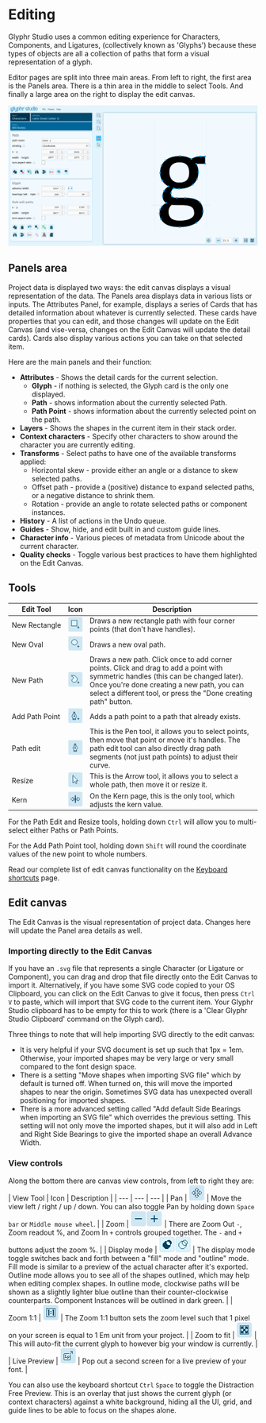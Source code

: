 # Editing

Glyphr Studio uses a common editing experience for Characters, Components, and Ligatures,
(collectively known as 'Glyphs')
because these types of objects are all a collection of paths that form a visual
representation of a glyph.

Editor pages are split into three main areas. From left to right, the first area is
the Panels area. There is a thin area in the middle to select Tools. And finally
a large area on the right to display the edit canvas.

![Editor page](../img/page_characters.png)

## Panels area

Project data is displayed two ways: the edit canvas displays a visual representation
of the data. The Panels area displays data in various lists or inputs. The Attributes
Panel, for example, displays a series of Cards that has detailed information about
whatever is currently selected. These cards have properties that you can edit, and
those changes will update on the Edit Canvas (and vise-versa, changes on the Edit Canvas
will update the detail cards). Cards also display various actions you can take on that
selected item.

Here are the main panels and their function:
- **Attributes** - Shows the detail cards for the current selection.
	- **Glyph** - if nothing is selected, the Glyph card is the only one displayed.
	- **Path** - shows information about the currently selected Path.
	- **Path Point** - shows information about the currently selected point on the path.
- **Layers** - Shows the shapes in the current item in their stack order.
- **Context characters** - Specify other characters to show around the character you are currently editing.
- **Transforms** - Select paths to have one of the available transforms applied:
  - Horizontal skew - provide either an angle or a distance to skew selected paths.
  - Offset path - provide a (positive) distance to expand selected paths, or a negative distance to shrink them.
  - Rotation - provide an angle to rotate selected paths or component instances.
- **History** - A list of actions in the Undo queue.
- **Guides** - Show, hide, and edit built in and custom guide lines.
- **Character info** - Various pieces of metadata from Unicode about the current character.
- **Quality checks** - Toggle various best practices to have them highlighted on the Edit Canvas.


## Tools

| Edit&nbsp;Tool           | Icon                                                               | Description                                                                                                                                                                                                                                           |
| ------------------------ | ------------------------------------------------------------------ | ----------------------------------------------------------------------------------------------------------------------------------------------------------------------------------------------------------------------------------------------------- |
| New&nbsp;Rectangle       | ![Icon Tool - New Rectangle](../img/icon-tool_new_rectangle.png)   | Draws a new rectangle path with four corner points (that don't have handles).                                                                                                                                                                         |
| New&nbsp;Oval            | ![Icon Tool - New Oval](../img/icon-tool_new_oval.png)             | Draws a new oval path.                                                                                                                                                                                                                                |
| New&nbsp;Path            | ![Icon Tool - New Path](../img/icon-tool_new_path.png)             | Draws a new path. Click once to add corner points. Click and drag to add a point with symmetric handles (this can be changed later). Once you're done creating a new path, you can select a different tool, or press the "Done creating path" button. |
| Add&nbsp;Path&nbsp;Point | ![Icon Tool - Add Path Point](../img/icon-tool_add_path_point.png) | Adds a path point to a path that already exists.                                                                                                                                                                                                      |
| Path&nbsp;edit           | ![Icon Tool - Path edit](../img/icon-tool_path_edit.png)           | This is the Pen tool, it allows you to select points, then move that point or move it's handles. The path edit tool can also directly drag path segments (not just path points) to adjust their curve.                                                |
| Resize                   | ![Icon Tool - Resize](../img/icon-tool_resize.png)                 | This is the Arrow tool, it allows you to select a whole path, then move it or resize it.                                                                                                                                                              |
| Kern                     | ![Icon Tool - Kern](../img/icon-tool_kern.png)                     | On the Kern page, this is the only tool, which adjusts the kern value.                                                                                                                                                                                |

For the Path Edit and Resize tools, holding down `Ctrl` will allow you to multi-select
either Paths or Path Points.

For the Add Path Point tool, holding down `Shift` will round the coordinate values of the new point to whole numbers.

Read our complete list of edit canvas functionality on the [Keyboard shortcuts](./keyboard-shortcuts.md) page.

## Edit canvas

The Edit Canvas is the visual representation of project data. Changes here will update
the Panel area details as well.

### Importing directly to the Edit Canvas
If you have an `.svg` file that represents a single Character (or Ligature or Component), you can drag and drop that file directly onto the Edit Canvas to import it. Alternatively, if you have some SVG code copied to your OS Clipboard, you can click on the Edit Canvas to give it focus, then press `Ctrl` `V` to paste, which will import that SVG code to the current item. Your Glyphr Studio clipboard has to be empty for this to work (there is a 'Clear Glyphr Studio Clipboard' command on the Glyph card).

Three things to note that will help importing SVG directly to the edit canvas:
 - It is very helpful if your SVG document is set up such that 1px = 1em. Otherwise, your imported shapes may be very large or very small compared to the font design space.
 - There is a setting "Move shapes when importing SVG file" which by default is turned off. When turned on, this will move the imported shapes to near the origin. Sometimes SVG data has unexpected overall positioning for imported shapes.
 - There is a more advanced setting called "Add default Side Bearings when importing an SVG file" which overrides the previous setting. This setting will not only move the imported shapes, but it will also add in Left and Right Side Bearings to give the imported shape an overall Advance Width.

### View controls

Along the bottom there are canvas view controls, from left to right they are:
| View&nbsp;Tool | Icon | Description |
| --- | --- | --- |
| Pan | ![Icon Tool - Pan](../img/icon-tool_pan.png) | Move the view left / right / up / down. You can also toggle Pan by holding down `Space bar` or `Middle mouse wheel`. |
| Zoom | ![Icon Tool - Zoom Out](../img/icon-tool_zoom_out.png)![Icon Tool - Zoom In](../img/icon-tool_zoom_in.png) | There are Zoom Out `-`, Zoom readout %, and Zoom In `+` controls grouped together. The `-` and `+` buttons adjust the zoom %. |
| Display mode | ![Icon Tool - Fill](../img/icon-tool_view_mode_fill.png)![Icon Tool - Outline](../img/icon-tool_view_mode_outline.png) | The display mode toggle switches back and forth between a "fill" mode and "outline" mode. Fill mode is similar to a preview of the actual character after it's exported. Outline mode allows you to see all of the shapes outlined, which may help when editing complex shapes. In outline mode, clockwise paths will be shown as a slightly lighter blue outline than their counter-clockwise counterparts. Component Instances will be outlined in dark green. |
| Zoom&nbsp;1:1 | ![Icon Tool - Zoom 1:1](../img/icon-tool_zoom_1_1.png) | The Zoom 1:1 button sets the zoom level such that 1 pixel on your screen is equal to 1 Em unit from your project. |
| Zoom&nbsp;to&nbsp;fit | ![Icon Tool - Zoom to fit](../img/icon-tool_zoom_fit.png) | This will auto-fit the current glyph to however big your window is currently. |
| Live&nbsp;Preview | ![Icon Tool - Live Preview](../img/icon-tool_pop_out.png) | Pop out a second screen for a live preview of your font. |

You can also use the keyboard shortcut `Ctrl` `Space` to toggle the Distraction Free Preview. This is an overlay that just shows the current glyph (or context characters) against a white background, hiding all the UI, grid, and guide lines to be able to focus on the shapes alone.